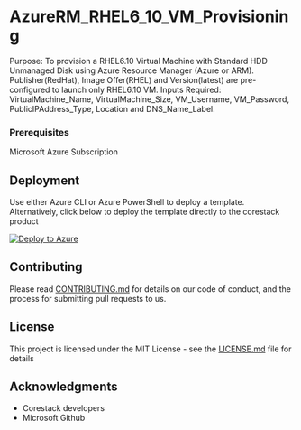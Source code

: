 
# AzureRM_RHEL6_10_VM_Provisioning

Purpose: To provision a RHEL6.10 Virtual Machine with Standard HDD Unmanaged Disk using Azure Resource Manager (Azure or ARM). Publisher(RedHat), Image Offer(RHEL) and Version(latest) are pre-configured to launch only RHEL6.10 VM. Inputs Required: VirtualMachine_Name, VirtualMachine_Size, VM_Username, VM_Password, PublicIPAddress_Type, Location and DNS_Name_Label.

### Prerequisites

Microsoft Azure Subscription

## Deployment

Use either Azure CLI or Azure PowerShell to deploy a template. Alternatively, click below to deploy the template directly to the corestack product 

[![Deploy to Azure](https://docs.corestack.io/wp-content/uploads/2019/09/deploy-to-corestack.svg)](http://qa.corestack.io/heatstack/templates?repositories=github&external_redirect=true&name=AzureRM_RHEL6_10_VM_Provisioning&url=https://raw.githubusercontent.com/corestacklabs/Templates/master/arm/AzureRM_RHEL6_10_VM_Provisioning/AzureRM_RHEL6_10_VM_Provisioning_content.json&engine=arm&type[0]=Cloud&classification[0]=Provisioning&services[0]=Azure&scope=tenant#/mytemplates)

## Contributing

Please read [CONTRIBUTING.md](https://gist.github.com/karthick-kk/30e4fd3f279492b4f040d5cd569d21d0) for details on our code of conduct, and the process for submitting pull requests to us.

## License

This project is licensed under the MIT License - see the [LICENSE.md](LICENSE.md) file for details

## Acknowledgments

* Corestack developers
* Microsoft Github


